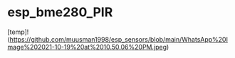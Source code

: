 # esp_bme280_PIR

[temp]! (https://github.com/muusman1998/esp_sensors/blob/main/WhatsApp%20Image%202021-10-19%20at%2010.50.06%20PM.jpeg)
